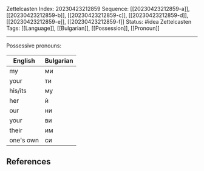 Zettelcasten Index: 20230423212859
Sequence: [[20230423212859-a]], [[20230423212859-b]], [[20230423212859-c]], [[20230423212859-d]], [[20230423212859-e]], [[20230423212859-f]]
Status: #idea
Zettelcasten Tags:  [[Language]], [[Bulgarian]], [[Possession]], [[Pronoun]]

---

Possessive pronouns:

| English   | Bulgarian |
|-----------|-----------|
| my        | ми        |
| your      | ти        |
| his/its   | му        |
| her       | ѝ         |
| our       | ни        |
| your      | ви        |
| their     | им        |
| one's own | си        |


## References
